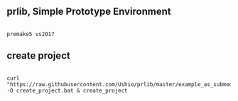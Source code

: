 ## prlib, Simple Prototype Environment

```

premake5 vs2017

```

## create project

```

curl "https://raw.githubusercontent.com/Ushio/prlib/master/example_as_submodule/create_project.bat" -O create_project.bat & create_project

```